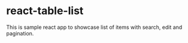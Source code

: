 # react-table-list
This is sample react app to showcase list of items with search, edit and pagination.

